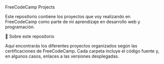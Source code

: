 FreeCodeCamp Projects

Este repositorio contiene los proyectos que voy realizando en FreeCodeCamp como parte de mi aprendizaje en desarrollo web y programación.

📌 Sobre este repositorio

Aquí encontrarás los diferentes proyectos organizados según las certificaciones de FreeCodeCamp. Cada carpeta incluye el código fuente y, en algunos casos, enlaces a las versiones desplegadas.
